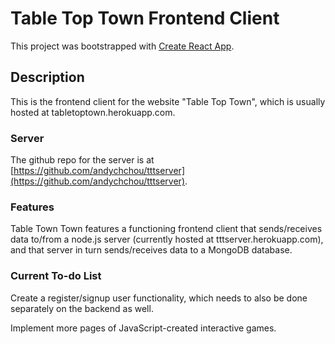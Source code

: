 # Table Top Town Frontend Client

This project was bootstrapped with [Create React App](https://github.com/facebook/create-react-app).

## Description

This is the frontend client for the website "Table Top Town", which is usually hosted at tabletoptown.herokuapp.com.

### Server

The github repo for the server is at [https://github.com/andychchou/tttserver](https://github.com/andychchou/tttserver).

### Features

Table Town Town features a functioning frontend client that sends/receives data to/from a node.js server (currently hosted at tttserver.herokuapp.com), and that server in turn sends/receives data to a MongoDB database.

### Current To-do List

Create a register/signup user functionality, which needs to also be done separately on the backend as well.

Implement more pages of JavaScript-created interactive games.